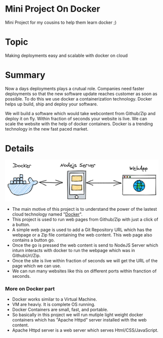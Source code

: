 # Mini Project On Docker
Mini Project for my cousins to help them learn docker ;)

# Topic
Making deployments easy and scalable with docker on cloud

# Summary 
Now a days deployments plays a crutual role. Companies need faster deployments so that the new software update reaches customer as soon as possible. To do this we use docker a containerization technology. 
Docker helps up build, ship and deploy your software.

We will build a software which would take webcontent from Github/Zip and deploy it on fly. Within fraction of seconds your website is live. We can scale the website with the help of docker containers. Docker is a trending technology in the new fast paced market.

# Details

![MiniProject](dockerminiproject.png)
- The main motive of this project is to understand the power of the lastest cloud technology named "[Docker](https://www.docker.com)".
- This project is used to run web pages from Github/Zip with just a click of a button.
- A simple web page is used to add a Git Repository URL which has the webpage or a Zip file containing the web content. This web page also contains a button go.
- Once the go is pressed the web content is send to NodeJS Server which inturn interacts with docker to run the webpage which was in GithubUrl/Zip.
- Once the site is live within fraction of seconds we will get the URL of the page which we can use.
- We can run many websites like this on different ports within franction of seconds.


### More on Docker part
- Docker works similar to a Virtual Machine.
- VM are heaviy. It is complete OS running. 
- Docker Containers are small, fast, and portable.
- So basically in this project we will run mutiple light weight docker containers which has "Apache Httpd" server installed with the web content.
- Apache Httpd server is a web server which serves Html/CSS/JavaScript.
